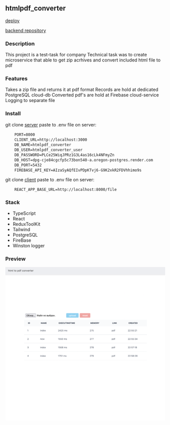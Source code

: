 ## htmlpdf_converter

[deploy](https://htmlpdf-converter-client.onrender.com)

[backend repository](https://github.com/dmtrack/htmlpdf_converter_server)

### Description

This project is a test-task for company
Technical task was to create microservice that able to get zip acrhives and convert included html file to pdf

### Features

Takes a zip file and returns it at pdf format
Records are hold at dedicated PostgreSQL cloud-db
Converted pdf's are hold at Firebase cloud-service
Logging to separate file

### Install

git clone [server](https://github.com/dmtrack/htmlpdf_converter_server)
paste to .env file on server:

```
    PORT=8000
    CLIENT_URL=http://localhost:3000
    DB_NAME=htmlpdf_converter
    DB_USER=htmlpdf_converter_user
    DB_PASSWORD=PLCe25WiqJPRz1G3L4as16cLk4NFmyZn
    DB_HOST=dpg-cje84cgcfp5c73bon540-a.oregon-postgres.render.com
    DB_PORT=5432
    FIREBASE_API_KEY=AIzaSyAQfEIvPDpKTvj6-G9K2xkR2FDVhhimo9s
```

git clone [client](https://github.com/dmtrack/collections_client.git)
paste to .env file on server:

```
    REACT_APP_BASE_URL=http://localhost:8000/file
```

### Stack

-   TypeScript
-   React
-   ReduxToolKit
-   Tailwind
-   PostgreSQL
-   FireBase
-   Winston logger

### Preview

![Preview](public/preview1.png)
